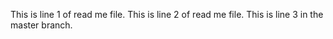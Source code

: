 This is line 1 of read me file. 
This is line 2 of read me file. 
This is line 3 in the master branch. 
